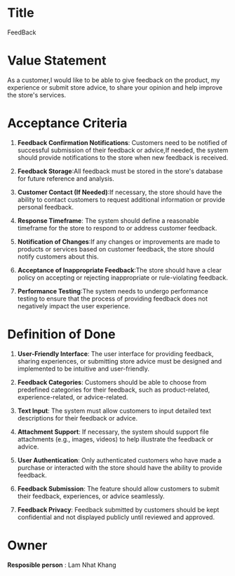 # Title 

FeedBack

# Value Statement

As a customer,I would like to be able to give feedback on the product, my experience or submit store advice, to share your opinion and help improve the store's services.

# Acceptance Criteria

1. **Feedback Confirmation Notifications**: Customers need to be notified of successful submission of their feedback or advice,If needed, the system should provide notifications to the store when new feedback is received.

2. **Feedback Storage**:All feedback must be stored in the store's database for future reference and analysis.


3. **Customer Contact (If Needed)**:If necessary, the store should have the ability to contact customers to request additional information or provide personal feedback.


4. **Response Timeframe**: The system should define a reasonable timeframe for the store to respond to or address customer feedback.



5. **Notification of Changes**:If any changes or improvements are made to products or services based on customer feedback, the store should notify customers about this.



6. **Acceptance of Inappropriate Feedback**:The store should have a clear policy on accepting or rejecting inappropriate or rule-violating feedback.


7. **Performance Testing**:The system needs to undergo performance testing to ensure that the process of providing feedback does not negatively impact the user experience.



# Definition of Done

1. **User-Friendly Interface**: The user interface for providing feedback, sharing experiences, or submitting store advice must be designed and implemented to be intuitive and user-friendly.

2. **Feedback Categories**: Customers should be able to choose from predefined categories for their feedback, such as product-related, experience-related, or advice-related.

3. **Text Input**: The system must allow customers to input detailed text descriptions for their feedback or advice.

4. **Attachment Support**: If necessary, the system should support file attachments (e.g., images, videos) to help illustrate the feedback or advice.

5. **User Authentication**: Only authenticated customers who have made a purchase or interacted with the store should have the ability to provide feedback.

6. **Feedback Submission**: The feature should allow customers to submit their feedback, experiences, or advice seamlessly.

7. **Feedback Privacy**: Feedback submitted by customers should be kept confidential and not displayed publicly until reviewed and approved.

# Owner

**Resposible person** : Lam Nhat Khang 

